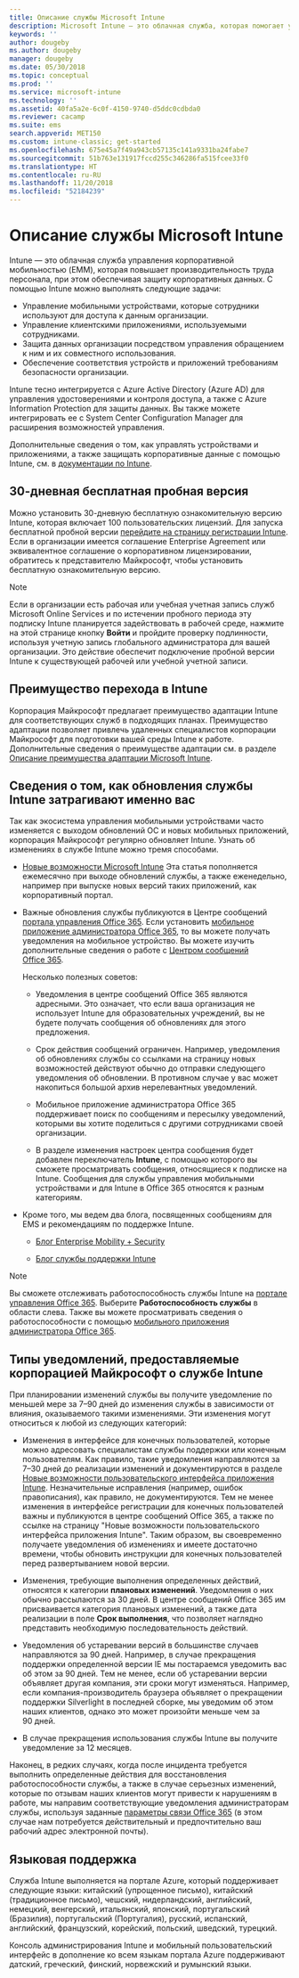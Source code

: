 ```yaml
---
title: Описание службы Microsoft Intune
description: Microsoft Intune — это облачная служба, которая помогает управлять устройствами с ОС Windows, iOS, Mac OS X, Android и Windows Mobile.
keywords: ''
author: dougeby
ms.author: dougeby
manager: dougeby
ms.date: 05/30/2018
ms.topic: conceptual
ms.prod: ''
ms.service: microsoft-intune
ms.technology: ''
ms.assetid: 40fa5a2e-6c0f-4150-9740-d5ddc0cdbda0
ms.reviewer: cacamp
ms.suite: ems
search.appverid: MET150
ms.custom: intune-classic; get-started
ms.openlocfilehash: 675e45a7f49a943cb57135c141a9331ba24fabe7
ms.sourcegitcommit: 51b763e131917fccd255c346286fa515fcee33f0
ms.translationtype: HT
ms.contentlocale: ru-RU
ms.lasthandoff: 11/20/2018
ms.locfileid: "52184239"
---
```

# <a name="microsoft-intune-service-description"></a>Описание службы Microsoft Intune

Intune — это облачная служба управления корпоративной мобильностью (EMM), которая повышает производительность труда персонала, при этом обеспечивая защиту корпоративных данных. С помощью Intune можно выполнять следующие задачи:
* Управление мобильными устройствами, которые сотрудники используют для доступа к данным организации.
* Управление клиентскими приложениями, используемыми сотрудниками.
* Защита данных организации посредством управления обращением к ним и их совместного использования.
* Обеспечение соответствия устройств и приложений требованиям безопасности организации.

Intune тесно интегрируется с Azure Active Directory (Azure AD) для управления удостоверениями и контроля доступа, а также с Azure Information Protection для защиты данных. Вы также можете интегрировать ее с System Center Configuration Manager для расширения возможностей управления.

Дополнительные сведения о том, как управлять устройствами и приложениями, а также защищать корпоративные данные с помощью Intune, см. в [документации по Intune](https://docs.microsoft.com/intune/).

## <a name="30-day-free-trial"></a>30-дневная бесплатная пробная версия
Можно установить 30-дневную бесплатную ознакомительную версию Intune, которая включает 100 пользовательских лицензий. Для запуска бесплатной пробной версии [перейдите на страницу регистрации Intune](https://portal.office.com/Signup/Signup.aspx?OfferId=40BE278A-DFD1-470a-9EF7-9F2596EA7FF9&dl=INTUNE_A&ali=1#0%20). Если в организации имеется соглашение Enterprise Agreement или эквивалентное соглашение о корпоративном лицензировании, обратитесь к представителю Майкрософт, чтобы установить бесплатную ознакомительную версию.

> [!NOTE]
> Если в организации есть рабочая или учебная учетная запись служб Microsoft Online Services и по истечении пробного периода эту подписку Intune планируется задействовать в рабочей среде, нажмите на этой странице кнопку **Войти** и пройдите проверку подлинности, используя учетную запись глобального администратора для вашей организации. Это действие обеспечит подключение пробной версии Intune к существующей рабочей или учебной учетной записи.

<!--- For a list of settings that you can set up on mobile devices, see:

-   [Enrolled device management capabilities of Microsoft Intune](introduction-intune.md)

-   [Hybrid mobile device management (MDM) with System Center Configuration Manager and Microsoft Intune](/sccm/mdm/understand/hybrid-mobile-device-management)

For more about System Center Configuration Manager, see [Documentation  for System Center Configuration Manager](/sccm/index).--->
## <a name="intune-onboarding-benefit"></a>Преимущество перехода в Intune
Корпорация Майкрософт предлагает преимущество адаптации Intune для соответствующих служб в подходящих планах. Преимущество адаптации позволяет привлечь удаленных специалистов корпорации Майкрософт для подготовки вашей среды Intune к работе. Дополнительные сведения о преимуществе адаптации см. в разделе [Описание преимущества адаптации Microsoft Intune](http://go.microsoft.com/fwlink/?LinkId=619281).


## <a name="learn-how-intune-service-updates-affect-you"></a>Сведения о том, как обновления службы Intune затрагивают именно вас

Так как экосистема управления мобильными устройствами часто изменяется с выходом обновлений ОС и новых мобильных приложений, корпорация Майкрософт регулярно обновляет Intune. Узнать об изменениях в службе Intune можно тремя способами.

- [Новые возможности Microsoft Intune](whats-new.md) Эта статья пополняется ежемесячно при выходе обновлений службы, а также еженедельно, например при выпуске новых версий таких приложений, как корпоративный портал.

- Важные обновления службы публикуются в Центре сообщений [портала управления Office 365](https://portal.office.com/Admin/Default.aspx). Если установить [мобильное приложение администратора Office 365](https://support.office.com/article/Office-365-Admin-Mobile-App-e16f6421-2a1a-4142-bf9d-9846600a060a), то вы можете получать уведомления на мобильное устройство. Вы можете изучить дополнительные сведения о работе с [Центром сообщений Office 365](https://support.office.com/client/results?Shownav=true&ns=O365ENTADMIN&version=15&ver=15&HelpID=O365E_MCManageUpdates).

    Несколько полезных советов:

    - Уведомления в центре сообщений Office 365 являются адресными. Это означает, что если ваша организация не использует Intune для образовательных учреждений, вы не будете получать сообщения об обновлениях для этого предложения.

    - Срок действия сообщений ограничен. Например, уведомления об обновлениях службы со ссылками на страницу новых возможностей действуют обычно до отправки следующего уведомления об обновлении. В противном случае у вас может накопиться большой архив нерелевантных уведомлений.

    - Мобильное приложение администратора Office 365 поддерживает поиск по сообщениям и пересылку уведомлений, которыми вы хотите поделиться с другими сотрудниками своей организации.

    - В разделе изменения настроек центра сообщения будет добавлен переключатель **Intune**, с помощью которого вы сможете просматривать сообщения, относящиеся к подписке на Intune. Сообщения для службы управления мобильными устройствами и для Intune в Office 365 относятся к разным категориям.

- Кроме того, мы ведем два блога, посвященных сообщениям для EMS и рекомендациям по поддержке Intune.

    - [Блог Enterprise Mobility + Security](https://blogs.technet.microsoft.com/enterprisemobility/)

    - [Блог службы поддержки Intune](https://blogs.technet.microsoft.com/intunesupport/)

>[!Note]
>Вы сможете отслеживать работоспособность службы Intune на [портале управления Office 365](https://portal.office.com/Admin/Default.aspx). Выберите **Работоспособность службы** в области слева. Также вы можете просматривать сведения о работоспособности с помощью [мобильного приложения администратора Office 365](https://support.office.com/article/Office-365-Admin-Mobile-App-e16f6421-2a1a-4142-bf9d-9846600a060a).

## <a name="types-of-notices-microsoft-provides-about-the-intune-service"></a>Типы уведомлений, предоставляемые корпорацией Майкрософт о службе Intune

При планировании изменений службы вы получите уведомление по меньшей мере за 7–90 дней до изменения службы в зависимости от влияния, оказываемого такими изменениями. Эти изменения могут относиться к любой из следующих категорий:

- Изменения в интерфейсе для конечных пользователей, которые можно адресовать специалистам службы поддержки или конечным пользователям. Как правило, такие уведомления направляются за 7–30 дней до реализации изменений и документируются в разделе [Новые возможности пользовательского интерфейса приложения Intune](whats-new-app-ui.md). Незначительные исправления (например, ошибок правописания), как правило, не документируются. Тем не менее изменения в интерфейсе регистрации для конечных пользователей важны и публикуются в центре сообщений Office 365, а также по ссылке на страницу "Новые возможности пользовательского интерфейса приложения Intune". Таким образом, вы своевременно получаете уведомления об изменениях и имеете достаточно времени, чтобы обновить инструкции для конечных пользователей перед развертыванием новой версии.

- Изменения, требующие выполнения определенных действий, относятся к категории **плановых изменений**. Уведомления о них обычно рассылаются за 30 дней. В центре сообщений Office 365 им присваивается категория плановых изменений, а также дата реализации в поле **Срок выполнения**, что позволяет наглядно представить необходимую последовательность действий.

- Уведомления об устаревании версий в большинстве случаев направляются за 90 дней. Например, в случае прекращения поддержки определенной версии IE мы постараемся уведомить вас об этом за 90 дней. Тем не менее, если об устаревании версии объявляет другая компания, эти сроки могут изменяться. Например, если компания-производитель браузера объявляет о прекращении поддержки Silverlight в последней сборке, мы уведомим об этом наших клиентов, однако это может произойти меньше чем за 90 дней.

- В случае прекращения использования службы Intune вы получите уведомление за 12 месяцев.

Наконец, в редких случаях, когда после инцидента требуется выполнить определенные действия для восстановления работоспособности службы, а также в случае серьезных изменений, которые по отзывам наших клиентов могут привести к нарушениям в работе, мы направим соответствующие уведомления администраторам службы, используя заданные [параметры связи Office 365](https://support.office.com/article/Change-your-contact-preferences-for-communications-from-Microsoft-6f70de1b-a64d-4498-bfbd-be8c83a9c0fc) (в этом случае нам потребуется действительный и предпочтительно ваш рабочий адрес электронной почты).  


<!--- ## Choose the management solution that’s right for you
You can set up Intune in several ways to manage and help protect your company's mobile devices and computers (referred to as **devices** in this article).

- **Intune stand-alone configuration.** Use the web-based admin console in Intune to manage devices in your organization. Intune can be used without any on-premises IT infrastructure. If you use Intune with Active Directory Domain Services, you can use domain user accounts that you manage with Domain Services with Intune.

- **Intune with System Center Configuration Manager.** Use the Configuration Manager management console to manage computers and mobile devices in your enterprise. This configuration can help you to manage all your organization’s devices through a single console, the Configuration Manager Admin Console. Configuration Manager supports large numbers of mobile devices, servers, and computers. For more about Configuration Manager, see [Hybrid mobile device management (MDM) with System Center Configuration Manager and Microsoft Intune](/sccm/mdm/understand/hybrid-mobile-device-management). For more help deciding which approach is right for you, see [Choose between Microsoft Intune standalone and hybrid mobile device management with Configuration Manager](/sccm/mdm/understand/choose-between-standalone-intune-and-hybrid-mobile-device-management).--->

## <a name="language-support"></a>Языковая поддержка
Служба Intune выполняется на портале Azure, который поддерживает следующие языки: китайский (упрощенное письмо), китайский (традиционное письмо), чешский, нидерландский, английский, немецкий, венгерский, итальянский, японский, португальский (Бразилия), португальский (Португалия), русский, испанский, английский, французский, корейский, польский, шведский, турецкий.

Консоль администрирования Intune и мобильный пользовательский интерфейс в дополнение ко всем языкам портала Azure поддерживают датский, греческий, финский, норвежский и румынский языки.

<!--- ## Learn more about Intune
Use these resources to learn more about Intune:

- The [Microsoft Intune Trust Center](https://www.microsoft.com/server-cloud/products/intune-trust-center/) provides information about the security, privacy, and compliance practices of Intune, and it describes some of Intune's certifications.

- [Enrolled device management capabilities of Microsoft Intune](introduction-intune.md)--->
